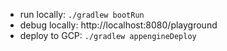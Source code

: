 
* run locally: `./gradlew bootRun`
* debug locally: http://localhost:8080/playground
* deploy to GCP: `./gradlew appengineDeploy`